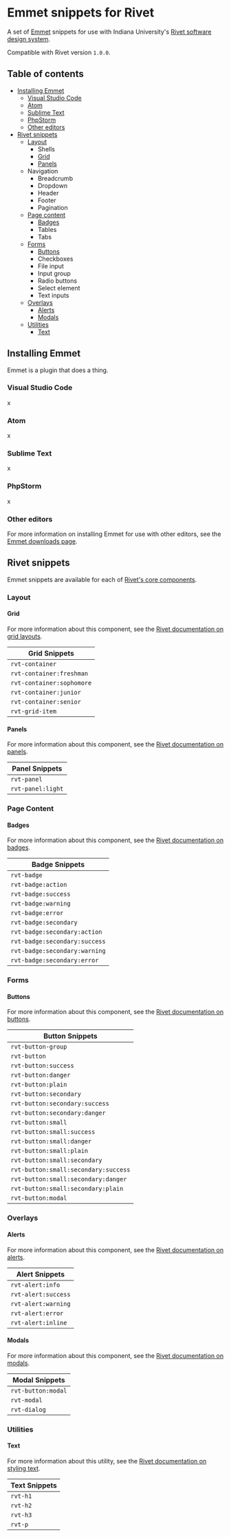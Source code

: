 # Emmet snippets for Rivet

A set of [Emmet](https://emmet.io/) snippets for use with Indiana University's [Rivet software design system](https://rivet.uits.iu.edu/).

Compatible with Rivet version `1.0.0`.

## Table of contents

- [Installing Emmet](#installing-emmet)
  - [Visual Studio Code](#visual-studio-code)
  - [Atom](#atom)
  - [Sublime Text](#sublime-text)
  - [PhpStorm](#phpstorm)
  - [Other editors](#other-editors)
- [Rivet snippets](#rivet-snippets)
  - [Layout](#layout)
    - Shells
    - [Grid](#grid)
    - [Panels](#panels)
  - Navigation
    - Breadcrumb
    - Dropdown
    - Header
    - Footer
    - Pagination
  - [Page content](#page-content)
    - [Badges](#badges)
    - Tables
    - Tabs
  - [Forms](#forms)
    - [Buttons](#buttons)
    - Checkboxes
    - File input
    - Input group
    - Radio buttons
    - Select element
    - Text inputs
  - [Overlays](#overlays)
    - [Alerts](#alerts)
    - [Modals](#modals)
  - [Utilities](#utilities)
    - [Text](#text)

## Installing Emmet

Emmet is a plugin that does a thing.

### Visual Studio Code

x

### Atom

x

### Sublime Text

x

### PhpStorm

x

### Other editors

For more information on installing Emmet for use with other editors, see the [Emmet downloads page](https://emmet.io/download/).

## Rivet snippets

Emmet snippets are available for each of [Rivet's core components](https://rivet.uits.iu.edu/components/).

### Layout

#### Grid

For more information about this component, see the [Rivet documentation on grid layouts](https://rivet.uits.iu.edu/components/layout/grid/).

| Grid Snippets |
| ------- |
| `rvt-container` |
| `rvt-container:freshman` |
| `rvt-container:sophomore` |
| `rvt-container:junior` |
| `rvt-container:senior` |
| `rvt-grid-item` |

#### Panels

For more information about this component, see the [Rivet documentation on panels](https://rivet.uits.iu.edu/components/layout/panels/).

| Panel Snippets |
| ------- |
| `rvt-panel` |
| `rvt-panel:light` |

### Page Content

#### Badges

For more information about this component, see the [Rivet documentation on badges](https://rivet.uits.iu.edu/components/page-content/badges/).

| Badge Snippets |
| ------- |
| `rvt-badge` |
| `rvt-badge:action` |
| `rvt-badge:success` |
| `rvt-badge:warning` |
| `rvt-badge:error` |
| `rvt-badge:secondary` |
| `rvt-badge:secondary:action` |
| `rvt-badge:secondary:success` |
| `rvt-badge:secondary:warning` |
| `rvt-badge:secondary:error` |

### Forms

#### Buttons

For more information about this component, see the [Rivet documentation on buttons](https://rivet.uits.iu.edu/components/forms/buttons/).

| Button Snippets |
| ------- |
| `rvt-button-group` |
| `rvt-button` |
| `rvt-button:success` |
| `rvt-button:danger` |
| `rvt-button:plain` |
| `rvt-button:secondary` |
| `rvt-button:secondary:success` |
| `rvt-button:secondary:danger` |
| `rvt-button:small` |
| `rvt-button:small:success` |
| `rvt-button:small:danger` |
| `rvt-button:small:plain` |
| `rvt-button:small:secondary` |
| `rvt-button:small:secondary:success` |
| `rvt-button:small:secondary:danger` |
| `rvt-button:small:secondary:plain` |
| `rvt-button:modal` |

### Overlays

#### Alerts

For more information about this component, see the [Rivet documentation on alerts](https://rivet.uits.iu.edu/components/overlays/alerts/).

| Alert Snippets |
| ------- |
| `rvt-alert:info` |
| `rvt-alert:success` |
| `rvt-alert:warning` |
| `rvt-alert:error` |
| `rvt-alert:inline` |

#### Modals

For more information about this component, see the [Rivet documentation on modals](https://rivet.uits.iu.edu/components/overlays/modals/).

| Modal Snippets |
| ------- |
| `rvt-button:modal` |
| `rvt-modal` |
| `rvt-dialog` |

### Utilities

#### Text

For more information about this utility, see the [Rivet documentation on styling text](https://rivet.uits.iu.edu/components/utilities/text/).

| Text Snippets |
| ------- |
| `rvt-h1` |
| `rvt-h2` |
| `rvt-h3` |
| `rvt-p` |
